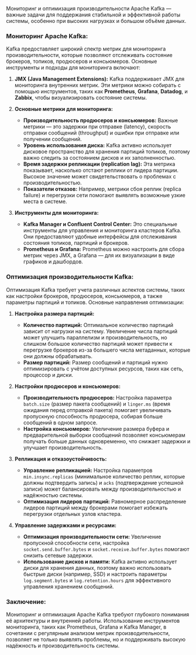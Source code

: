 Мониторинг и оптимизация производительности Apache Kafka — важные задачи для поддержания стабильной и эффективной работы системы, особенно при высоких нагрузках и большом объёме данных.

### Мониторинг Apache Kafka:
Kafka предоставляет широкий спектр метрик для мониторинга производительности, которые позволяют отслеживать состояние брокеров, топиков, продюсеров и консьюмеров. Основные инструменты и подходы для мониторинга включают:

1. **JMX (Java Management Extensions):** Kafka поддерживает JMX для мониторинга внутренних метрик. Эти метрики можно собирать с помощью инструментов, таких как **Prometheus**, **Grafana**, **Datadog**, и **Zabbix**, чтобы визуализировать состояние системы.
   
2. **Основные метрики для мониторинга:**
   - **Производительность продюсеров и консьюмеров:** Важные метрики — это задержки при отправке (latency), скорость отправки сообщений (throughput) и ошибки при отправке или получении сообщений.
   - **Уровень использования диска:** Kafka активно использует дисковое пространство для хранения партиций топиков, поэтому важно следить за состоянием дисков и их заполненностью.
   - **Время задержки репликации (replication lag):** Эта метрика показывает, насколько отстают реплики от лидера партиции. Высокое значение может свидетельствовать о проблемах с производительностью.
   - **Показатели отказов:** Например, метрики сбоя реплик (replica failure) и перегрузки сети помогают выявлять возможные узкие места в системе.

3. **Инструменты для мониторинга:**
   - **Kafka Manager и Confluent Control Center:** Это специальные инструменты для управления и мониторинга кластеров Kafka. Они предоставляют удобные интерфейсы для отслеживания состояния топиков, партиций и брокеров.
   - **Prometheus и Grafana:** Prometheus можно настроить для сбора метрик через JMX, а Grafana — для их визуализации в виде графиков и дашбордов.

### Оптимизация производительности Kafka:
Оптимизация Kafka требует учета различных аспектов системы, таких как настройки брокеров, продюсеров, консьюмеров, а также параметры партиций и топиков. Основные направления оптимизации:

1. **Настройка размера партиций:**
   - **Количество партиций:** Оптимальное количество партиций зависит от нагрузки на систему. Увеличение числа партиций может улучшить параллелизм и производительность, но слишком большое количество партиций может привести к перегрузке брокеров из-за большего числа метаданных, которые они должны обрабатывать.
   - **Размер партиций:** Размер сообщений и партиций нужно оптимизировать с учётом доступных ресурсов, таких как сеть, процессор и диски.

2. **Настройки продюсеров и консьюмеров:**
   - **Производительность продюсеров:** Настройка параметра `batch.size` (размер пакета сообщений) и `linger.ms` (время ожидания перед отправкой пакета) помогает увеличивать пропускную способность продюсера, собирая больше сообщений в одном запросе.
   - **Настройка консьюмеров:** Увеличение размера буфера и предварительной выборки сообщений позволяет консьюмерам получать больше данных одновременно, что снижает задержки и улучшает производительность.

3. **Репликация и отказоустойчивость:**
   - **Управление репликацией:** Настройка параметров `min.insync.replicas` (минимальное количество реплик, которые должны подтвердить запись) и `acks` (подтверждение успешной записи) может балансировать между производительностью и надёжностью системы.
   - **Оптимизация лидеров партиций:** Равномерное распределение лидеров партиций между брокерами помогает избежать перегрузки отдельных узлов кластера.

4. **Управление задержками и ресурсами:**
   - **Оптимизация производительности сети:** Увеличение пропускной способности сети, настройка `socket.send.buffer.bytes` и `socket.receive.buffer.bytes` помогают снизить сетевые задержки.
   - **Использование дисков и памяти:** Kafka активно использует диски для хранения данных, поэтому важно использовать быстрые диски (например, SSD) и настроить параметры `log.segment.bytes` и `log.retention.hours` для эффективного управления хранением сообщений.

### Заключение:
Мониторинг и оптимизация Apache Kafka требуют глубокого понимания её архитектуры и внутренней работы. Использование инструментов мониторинга, таких как Prometheus, Grafana и Kafka Manager, в сочетании с регулярным анализом метрик производительности, позволяет не только выявлять проблемы, но и поддерживать высокую надёжность и производительность системы.